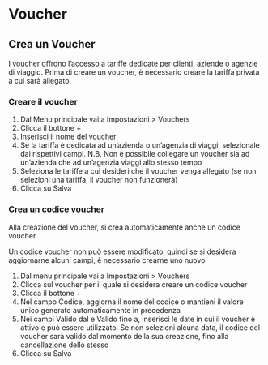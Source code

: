 # Voucher

## Crea un Voucher

I voucher offrono l’accesso a tariffe dedicate per clienti, aziende o agenzie di viaggio. Prima di creare un voucher, è necessario creare la tariffa privata a cui sarà allegato.

### Creare il voucher 

1. Dal Menu principale vai a Impostazioni > Vouchers
2. Clicca il bottone +
3. Inserisci il nome del voucher
4. Se la tariffa è dedicata ad un’azienda o un’agenzia di viaggi, selezionale dai rispettivi campi. N.B. Non è possibile collegare un voucher sia ad un’azienda che ad un’agenzia viaggi allo stesso tempo
5. Seleziona le tariffe a cui desideri che il voucher venga allegato (se non selezioni una tariffa, il voucher non funzionerà)
6. Clicca su Salva

### Crea un codice voucher 

Alla creazione del voucher, si crea automaticamente anche un codice voucher

Un codice voucher non può essere modificato, quindi se si desidera aggiornarne alcuni campi, è necessario crearne uno nuovo

1. Dal menu principale vai a Impostazioni > Vouchers
2. Clicca sul voucher per il quale si desidera creare un codice voucher 
3. Clicca il bottone +
4. Nel campo Codice, aggiorna il nome del codice o mantieni il valore unico generato automaticamente in precedenza
5. Nei campi Valido dal e Valido fino a, inserisci le date in cui il voucher è attivo e può essere utilizzato. Se non selezioni alcuna data, il codice del voucher sarà valido dal momento della sua creazione, fino alla cancellazione dello stesso
6. Clicca su Salva
